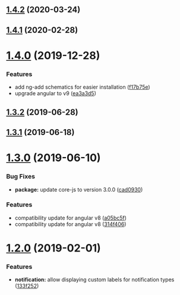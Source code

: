 ## [1.4.2](https://github.com/pascaliske/ngx-notifications/compare/v1.4.1...v1.4.2) (2020-03-24)



## [1.4.1](https://github.com/pascaliske/ngx-notifications/compare/v1.4.0...v1.4.1) (2020-02-28)



# [1.4.0](https://github.com/pascaliske/ngx-notifications/compare/v1.3.2...v1.4.0) (2019-12-28)


### Features

* add ng-add schematics for easier installation ([f17b75e](https://github.com/pascaliske/ngx-notifications/commit/f17b75e141e015847d29ecaada455463117099fd))
* upgrade angular to v9 ([ea3a3d5](https://github.com/pascaliske/ngx-notifications/commit/ea3a3d5ec308d02131ac682e71895fdbd05e1def))



## [1.3.2](https://github.com/pascaliske/ngx-notifications/compare/v1.3.1...v1.3.2) (2019-06-28)



## [1.3.1](https://github.com/pascaliske/ngx-notifications/compare/v1.3.0...v1.3.1) (2019-06-18)



# [1.3.0](https://github.com/pascaliske/ngx-notifications/compare/v1.2.0...v1.3.0) (2019-06-10)


### Bug Fixes

* **package:** update core-js to version 3.0.0 ([cad0930](https://github.com/pascaliske/ngx-notifications/commit/cad0930))


### Features

* compatibility update for angular v8 ([a05bc5f](https://github.com/pascaliske/ngx-notifications/commit/a05bc5f))
* compatibility update for angular v8 ([314f406](https://github.com/pascaliske/ngx-notifications/commit/314f406))



# [1.2.0](https://github.com/pascaliske/ngx-notifications/compare/v1.1.0...v1.2.0) (2019-02-01)


### Features

* **notification:** allow displaying custom labels for notification types ([133f252](https://github.com/pascaliske/ngx-notifications/commit/133f252))




